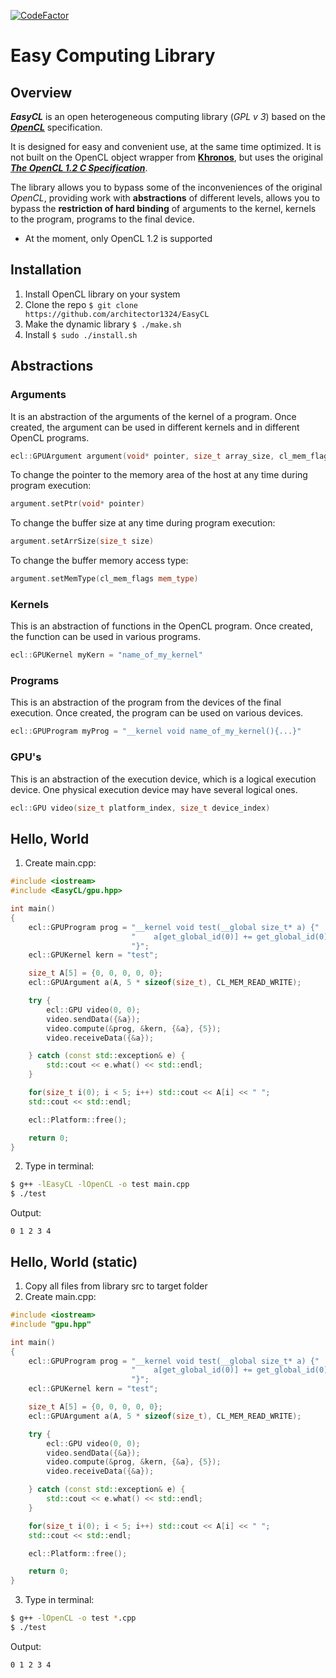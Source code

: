 [![CodeFactor](https://www.codefactor.io/repository/github/architector1324/easycl/badge)](https://www.codefactor.io/repository/github/architector1324/easycl)

# Easy Computing Library

## Overview
***EasyCL*** is an open heterogeneous computing library (*GPL v 3*) based on the [***OpenCL***](https://www.khronos.org/opencl/) specification.

It is designed for easy and convenient use, at the same time optimized. It is not built on the OpenCL object wrapper from [**Khronos**](https://www.khronos.org/), but uses the original [***The OpenCL 1.2 C Specification***](https://www.khronos.org/registry/OpenCL/specs/opencl-1.2.pdf).

The library allows you to bypass some of the inconveniences of the original *OpenCL*, providing work with **abstractions** of different levels, allows you to bypass the **restriction of hard binding** of arguments to the kernel, kernels to the program, programs to the final device.

* At the moment, only OpenCL 1.2 is supported

## Installation
 1) Install OpenCL library on your system
 1) Clone the repo `$ git clone https://github.com/architector1324/EasyCL`
 2) Make the dynamic library `$ ./make.sh`
 3) Install `$ sudo ./install.sh`

## Abstractions
### Arguments
It is an abstraction of the arguments of the kernel of a program. Once created, the argument can be used in different kernels and in different OpenCL programs.
```c++
ecl::GPUArgument argument(void* pointer, size_t array_size, cl_mem_flags mem_type)
```

To change the pointer to the memory area of the host at any time during program execution:
```c++
argument.setPtr(void* pointer)
```
To change the buffer size at any time during program execution:
```c++
argument.setArrSize(size_t size)
```

To change the buffer memory access type:
```c++
argument.setMemType(cl_mem_flags mem_type)
```

### Kernels
This is an abstraction of functions in the OpenCL program. Once created, the function can be used in various programs.
```c++
ecl::GPUKernel myKern = "name_of_my_kernel"
```

### Programs
This is an abstraction of the program from the devices of the final execution. Once created, the program can be used on various devices.
```c++
ecl::GPUProgram myProg = "__kernel void name_of_my_kernel(){...}"
```

### GPU's
This is an abstraction of the execution device, which is a logical execution device. One physical execution device may have several logical ones.
```c++
ecl::GPU video(size_t platform_index, size_t device_index)
```

## Hello, World
 1) Create main.cpp:

```c++
#include <iostream>
#include <EasyCL/gpu.hpp>

int main()
{
    ecl::GPUProgram prog = "__kernel void test(__global size_t* a) {"
                           "    a[get_global_id(0)] += get_global_id(0);"
                           "}";
    ecl::GPUKernel kern = "test";

    size_t A[5] = {0, 0, 0, 0, 0};
    ecl::GPUArgument a(A, 5 * sizeof(size_t), CL_MEM_READ_WRITE);

    try {
        ecl::GPU video(0, 0);
        video.sendData({&a});
        video.compute(&prog, &kern, {&a}, {5});
        video.receiveData({&a});

    } catch (const std::exception& e) {
        std::cout << e.what() << std::endl;
    }

    for(size_t i(0); i < 5; i++) std::cout << A[i] << " ";
    std::cout << std::endl;

    ecl::Platform::free();

    return 0;
}
```

 2) Type in terminal:
```bash
$ g++ -lEasyCL -lOpenCL -o test main.cpp
$ ./test
```

Output:
```
0 1 2 3 4
```

## Hello, World (static)
 1) Copy all files from library src to target folder
 2) Create main.cpp:

```c++
#include <iostream>
#include "gpu.hpp"

int main()
{
    ecl::GPUProgram prog = "__kernel void test(__global size_t* a) {"
                           "    a[get_global_id(0)] += get_global_id(0);"
                           "}";
    ecl::GPUKernel kern = "test";

    size_t A[5] = {0, 0, 0, 0, 0};
    ecl::GPUArgument a(A, 5 * sizeof(size_t), CL_MEM_READ_WRITE);

    try {
        ecl::GPU video(0, 0);
        video.sendData({&a});
        video.compute(&prog, &kern, {&a}, {5});
        video.receiveData({&a});

    } catch (const std::exception& e) {
        std::cout << e.what() << std::endl;
    }

    for(size_t i(0); i < 5; i++) std::cout << A[i] << " ";
    std::cout << std::endl;

    ecl::Platform::free();

    return 0;
}
```

 3) Type in terminal:
```bash
$ g++ -lOpenCL -o test *.cpp
$ ./test
```

Output:
```
0 1 2 3 4
```
